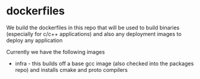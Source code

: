 # dockerfiles

We build the dockerfiles in this repo that will be used to build binaries (especially for c/c++ applications) and also any deployment images to deploy any application

Currently we have the following images 
- infra - this builds off a base gcc image (also checked into the packages repo) and installs cmake and proto compilers

